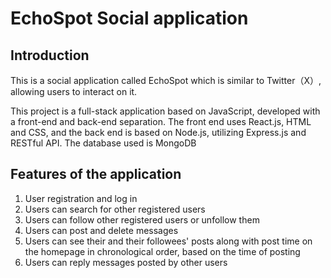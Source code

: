 # EchoSpot Social application

## Introduction

This is a social application called EchoSpot which is similar to Twitter（X）, allowing users to interact on it.

This project is a full-stack application based on JavaScript, developed with a front-end and back-end separation. The front end uses React.js, HTML and CSS, and the back end is based on Node.js, utilizing Express.js and RESTful API. The database used is MongoDB

## Features of the application

1. User registration and log in
2. Users can search for other registered users
3. Users can follow other registered users or unfollow them
4. Users can post and delete messages
5. Users can see their and their followees' posts along with post time on the homepage in chronological order, based on the time of posting
6. Users can reply messages posted by other users
